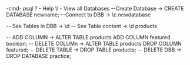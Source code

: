 -cmd- psql
\? - Help
\l - View all Databases
--Create Database -> CREATE DATABASE newname;
--Connect to DBB -> \c newdatabase

-- See Tables in DBB -> \d
-- See Table content -> \d products

-- ADD COLUMN -> ALTER TABLE products ADD COLUMN featured boolean;
-- DELETE COLUMn -> ALTER TABLE products DROP COLUMN featured;
-- DELETE TABLE -> DROP TABLE products;
-- DELETE DBB -> DROP DATABASE practice;
